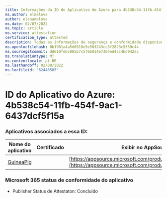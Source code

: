 ```yaml
---
title: Informações da ID do Aplicativo do Azure para 4b538c54-11fb-454f-9ac1-6437dcf5f15a
ms.author: elmalova
author: elenamalova
ms.date: 02/07/2022
ms.topic: article
ms.service: attestation
certification_type: attested
description: Todas as informações de segurança e conformidade disponíveis para 4b538c54-11fb-454f-9ac1-6437dcf5f15a.
ms.openlocfilehash: 8b1981a4a5d6918e5e563243cc3f2823c5359c44
ms.sourcegitcommit: dd610febc885b7c5766014e7364ed43c4bd942ac
ms.translationtype: MT
ms.contentlocale: pt-BR
ms.lasthandoff: 02/08/2022
ms.locfileid: "62448585"
---
```

# <a name="azure-app-id-4b538c54-11fb-454f-9ac1-6437dcf5f15a"></a>ID do Aplicativo do Azure: 4b538c54-11fb-454f-9ac1-6437dcf5f15a


### <a name="apps-associated-with-this-id"></a>Aplicativos associados a essa ID:
| **Nome do aplicativo** | **Certificado** | **Exibir no AppSource** |
|--------------|---------------|-----------------------|
| [GuineaPig](https://docs.microsoft.com/microsoft-365-app-certification/forward/WA200003486) |  | [https://appsource.microsoft.com/product/office/WA200003486](https://appsource.microsoft.com/product/office/WA200003486) |

### <a name="microsoft-365-app-compliance-status"></a>Microsoft 365 status de conformidade do aplicativo
- Publisher Status de Attestaton: Concluído

